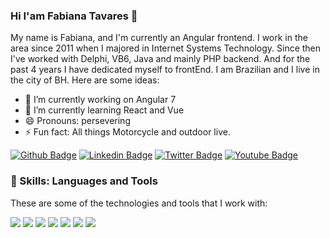 ### Hi I'am Fabiana Tavares 👋

<!--
**FabianaTavares/FabianaTavares** is a ✨ _special_ ✨ repository because its `README.md` (this file) appears on your GitHub profile.
-->

My name is Fabiana, and I'm currently an Angular frontend. I work in the area since 2011 when I majored in Internet Systems Technology. Since then I've worked with Delphi, VB6, Java and mainly PHP backend. And for the past 4 years I have dedicated myself to frontEnd. I am Brazilian and I live in the city of BH.
Here are some ideas:

- 🔭 I’m currently working on Angular 7
- 🌱 I’m currently learning React and Vue
- 😄 Pronouns: persevering
- ⚡ Fun fact: All things Motorcycle and outdoor live.

[![Github Badge](https://img.shields.io/badge/-Github-000?style=flat-square&logo=Github&logoColor=white&link=https://github.com/FabianaTavares)](https://github.com/FabianaTavares)
[![Linkedin Badge](https://img.shields.io/badge/-LinkedIn-blue?style=flat-square&logo=Linkedin&logoColor=white&link=https://www.linkedin.com/in/kmsdeaventuras/)](https://www.linkedin.com/in/kmsdeaventuras/)
[![Twitter Badge](https://img.shields.io/badge/-Twitter-1ca0f1?style=flat-square&labelColor=1ca0f1&logo=twitter&logoColor=white&link=https://twitter.com/FabiTavaresBest)](https://twitter.com/FabiTavaresBest)
[![Youtube Badge](https://img.shields.io/badge/-YouTube-ff0000?style=flat-square&labelColor=ff0000&logo=youtube&logoColor=white&link=https://www.youtube.com/kmsdeaventuras)](https://www.youtube.com/kmsdeaventuras)

### 🚀 Skills: Languages and Tools

These are some of the technologies and tools that I work with:

<img src="https://img.shields.io/badge/php-%23777BB4.svg?&style=for-the-badge&logo=php&logoColor=white"/>
<img src="https://img.shields.io/badge/html5%20-%23E34F26.svg?&style=for-the-badge&logo=html5&logoColor=white"/>
<img src="https://img.shields.io/badge/css3%20-%231572B6.svg?&style=for-the-badge&logo=css3&logoColor=white"/>
<img src="https://img.shields.io/badge/angular%20-%23DD0031.svg?&style=for-the-badge&logo=angular&logoColor=white"/>
<img src="https://img.shields.io/badge/angular.js%20-%23E23237.svg?&style=for-the-badge&logo=angularjs&logoColor=white"/>
<img src="https://img.shields.io/badge/javascript%20-%23323330.svg?&style=for-the-badge&logo=javascript&logoColor=%23F7DF1E"/>
<img src="https://img.shields.io/badge/typescript%20-%23007ACC.svg?&style=for-the-badge&logo=typescript&logoColor=white"/>


